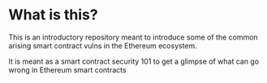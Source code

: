 # What is this?

This is an introductory repository meant to introduce some of the common arising smart contract vulns in the Ethereum ecosystem.
 
It is meant as a smart contract security 101 to get a glimpse of what can go wrong in Ethereum smart contracts

